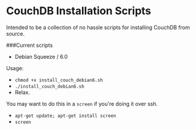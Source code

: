 CouchDB Installation Scripts
===========================

Intended to be a collection of no hassle scripts for installing CouchDB from source.

###Current scripts

* Debian Squeeze / 6.0

Usage:

* `chmod +x install_couch_debian6.sh`
* `./install_couch_debian6.sh`
* Relax.


You may want to do this in a `screen` if you're doing it over ssh.
* `apt-get update; apt-get install screen`
* `screen`
